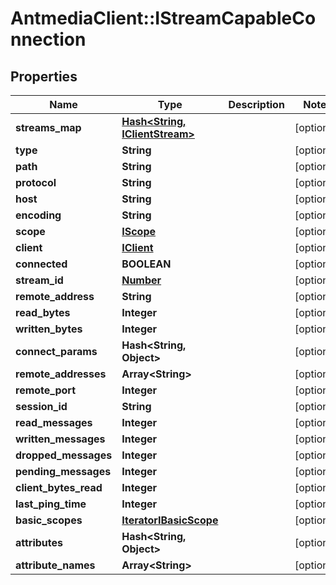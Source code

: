 # AntmediaClient::IStreamCapableConnection

## Properties
Name | Type | Description | Notes
------------ | ------------- | ------------- | -------------
**streams_map** | [**Hash&lt;String, IClientStream&gt;**](IClientStream.md) |  | [optional] 
**type** | **String** |  | [optional] 
**path** | **String** |  | [optional] 
**protocol** | **String** |  | [optional] 
**host** | **String** |  | [optional] 
**encoding** | **String** |  | [optional] 
**scope** | [**IScope**](IScope.md) |  | [optional] 
**client** | [**IClient**](IClient.md) |  | [optional] 
**connected** | **BOOLEAN** |  | [optional] 
**stream_id** | [**Number**](Number.md) |  | [optional] 
**remote_address** | **String** |  | [optional] 
**read_bytes** | **Integer** |  | [optional] 
**written_bytes** | **Integer** |  | [optional] 
**connect_params** | **Hash&lt;String, Object&gt;** |  | [optional] 
**remote_addresses** | **Array&lt;String&gt;** |  | [optional] 
**remote_port** | **Integer** |  | [optional] 
**session_id** | **String** |  | [optional] 
**read_messages** | **Integer** |  | [optional] 
**written_messages** | **Integer** |  | [optional] 
**dropped_messages** | **Integer** |  | [optional] 
**pending_messages** | **Integer** |  | [optional] 
**client_bytes_read** | **Integer** |  | [optional] 
**last_ping_time** | **Integer** |  | [optional] 
**basic_scopes** | [**IteratorIBasicScope**](IteratorIBasicScope.md) |  | [optional] 
**attributes** | **Hash&lt;String, Object&gt;** |  | [optional] 
**attribute_names** | **Array&lt;String&gt;** |  | [optional] 



